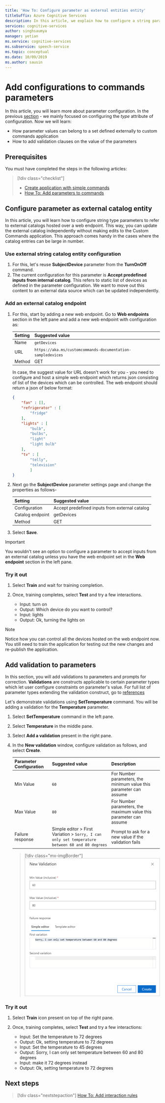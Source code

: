 ```yaml
---
title: 'How To: Configure parameter as external entities entity'
titleSuffix: Azure Cognitive Services
description: In this article, we explain how to configure a string parameter to refer to catalog exposed over a web endpoint.
services: cognitive-services
author: singhsaumya
manager: yetian
ms.service: cognitive-services
ms.subservice: speech-service
ms.topic: conceptual
ms.date: 10/09/2019
ms.author: sausin
---
```



# Add configurations to commands parameters
In this article, you will learn more about parameter configuration. In the previous [section](how-to-custom-commands-add-parameters-to-commands.md) - we mainly focused on configuring the *type* attribute of configuration. Now we will learn:
 - How parameter values can belong to a set defined externally to custom commands application
 - How to add validation clauses on the value of the parameters

## Prerequisites

You must have completed the steps in the following articles:

> [!div class="checklist"]
> * [Create application with simple commands](./how-to-custom-commands-create-application-with-simple-commands.md)
> * [How To: Add parameters to commands](./how-to-custom-commands-add-parameters-to-commands.md)


## Configure parameter as external catalog entity

In this article, you will learn how to configure string type parameters to refer to external catalogs hosted over a web endpoint. This way, you can update the external catalog independently without making edits to the Custom Commands application.
This approach comes handy in the cases where the catalog entries can be large in number.
### Use external string catalog entity configuration

1. For this, let's reuse **SubjectDevice** parameter from the **TurnOnOff** command.
1. The current configuration for this parameter is **Accept predefined inputs from internal catalog**. This refers to static list of devices as defined in the parameter configuration. We want to move out this content to an external data source which can be updated independently.


### Add an external catalog endpoint

1. For this, start by adding a new web endpoint. Go to **Web endpoints** section in the left pane and add a new web endpoint with configuration as:

     | Setting                           | Suggested value                     |
   | --------------------------------- | -----------------------------------------------------|
   | Name                              | `getDevices`                                |
   | URL                          |`https://aka.ms/customcommands-documentation-sampledevices`                                |
   | Method                              | GET                                |


    In case, the suggest value for URL doesn't work for you - you need to configure and host a simple web endpoint which returns json consisting of list of the devices which can be controlled. The web endpoint should return a json of below format:
        
    ```json
    {
        "fan" : [],
        "refrigerator" : [
            "fridge"
        ],
        "lights" : [
            "bulb",
            "bulbs",
            "light"
            "light bulb"
        ],
        "tv" : [
            "telly",
            "television"
            ]
    }
    
    ```


1. Next go the **SubjectDevice** parameter settings page and change the properties as follows-

   | Setting                           | Suggested value                     |
   | --------------------------------- | -----------------------------------------------------|
   | Configuration                     | Accept predefined inputs from external catalog |                                |
   | Catalog endpoint                  | getDevices                                 |
   | Method                            | GET                             |
1. Select **Save**.
> [!IMPORTANT]
> You wouldn't see an option to configure a parameter to accept inputs from an external catalog unless you have the web endpoint set in the **Web endpoint** section in the left pane.

### Try it out

1. Select **Train** and wait for training completion.

1. Once, training completes, select **Test** and try a few interactions.

    * Input: turn on
    * Output: Which device do you want to control?
    * Input: lights
    * Output: Ok, turning the lights on

> [!NOTE]
>Notice how you can control all the devices hosted on the web endpoint now. You still need to train the application for testing out the new changes and re-publish the application.


## Add validation to parameters
In this section, you will add validations to parameters and prompts for correction.
**Validations** are constructs applicable to certain parameter types which let user configure constraints on parameter's value. For full list of parameter types extending the validation construct, go to [references](./custom-commands-references.md)

Let's demonstrate validations using **SetTemperature** command. You will be adding a validation for the **Temperature** parameter.

1. Select **SetTemperature** command in the left pane.
1. Select  **Temperature** in the middle pane.
1. Select **Add a validation** present in the right pane.
1. In the **New validation** window, configure validation as follows, and select **Create**.


    | Parameter Configuration         | Suggested value                                          | Description                                                                        |
    | ----------------- | -------------------------------------------------------- | ------------------------------------------------------------------------------------------------ |
    | Min Value        | `60`               | For Number parameters, the minimum value this parameter can assume |
    | Max Value        | `80`               | For Number parameters, the maximum value this parameter can assume |
    | Failure response |  Simple editor > First Variation > `Sorry, I can only set temperature between 60 and 80 degrees`      | Prompt to ask for a new value if the validation fails                                       |

    > [!div class="mx-imgBorder"]
    > ![Add a range validation](media/custom-commands/add-validations-temperature.png)



### Try it out
1. Select **Train** icon present on top of the right pane.

1. Once, training completes, select **Test** and try a few interactions:

    - Input: Set the temperature to 72 degrees
    - Output: Ok, setting temperature to 72 degrees
    - Input: Set the temperature to 45 degrees
    - Output: Sorry, I can only set temperature between 60 and 80 degrees
    - Input: make it 72 degrees instead
    - Output: Ok, setting temperature to 72 degrees

## Next steps

> [!div class="nextstepaction"]
> [How To: Add interaction rules](./how-to-custom-commands-add-interaction-rules.md)
